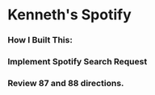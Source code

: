 # Kenneth's Spotify

### How I Built This:
 
### Implement Spotify Search Request

<!-- Implement Spotify Search Request -->

### Review 87 and 88 directions.



<!-- 92.
Make a request that returns the user’s Spotify username.

Convert the response to JSON and save the response id parameter to the user’s ID variable. 

Make the request to the following Spotify endpoint:
https://api.spotify.com/v1/me

You must pass a second argument with an object containing the headers object. See below
{headers: headers}

-->

